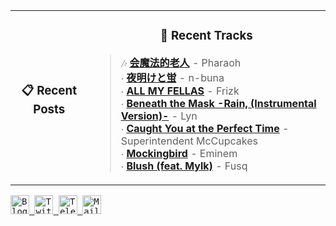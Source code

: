 <div align="center">
  <table>
    <tr>
      <td>
        <div align="center">
          <h3>📋 Recent Posts</h3>
        </div>
        <div align="left">
        
<!-- feed start -->
<!-- feed end -->
        
</div>
      </td>
      <td>
        <div align="center">
          <h3>🎵 Recent Tracks</h3>
        </div>
        <div align="left">
        
<!--START_LASTFM_RECENT:{"rows": 7}-->
> 🎶 **[会魔法的老人](https://www.last.fm/music/Pharaoh/_/%E4%BC%9A%E9%AD%94%E6%B3%95%E7%9A%84%E8%80%81%E4%BA%BA)** - Pharaoh<br/>
> ∙ **[夜明けと蛍](https://www.last.fm/music/n-buna/_/%E5%A4%9C%E6%98%8E%E3%81%91%E3%81%A8%E8%9B%8D)** - n-buna<br/>
> ∙ **[ALL MY FELLAS](https://www.last.fm/music/Frizk/_/ALL+MY+FELLAS)** - Frizk<br/>
> ∙ **[Beneath the Mask -Rain, (Instrumental Version)-](https://www.last.fm/music/Lyn/_/Beneath+the+Mask+-Rain,+(Instrumental+Version)-)** - Lyn<br/>
> ∙ **[Caught You at the Perfect Time](https://www.last.fm/music/Superintendent+McCupcakes/_/Caught+You+at+the+Perfect+Time)** - Superintendent McCupcakes<br/>
> ∙ **[Mockingbird](https://www.last.fm/music/Eminem/_/Mockingbird)** - Eminem<br/>
> ∙ **[Blush (feat. Mylk)](https://www.last.fm/music/Fusq/_/Blush+(feat.+Mylk))** - Fusq<br/>
<!--END_LASTFM_RECENT-->
        
</div>
      </td>
    </tr>
  </table>
</div>

<div align="left">
  <kbd>
    <a href="https://gholts.top/">
      <img
        src="https://img.shields.io/badge/Blog-black?logo=astro&logoColor=white&style=flat"
        alt="Blog"
        height="30"
      />
    </a>
  </kbd>
  <kbd>
    <a href="https://x.com/GhostMxv/">
      <img
        src="https://img.shields.io/badge/Twitter-black?logo=x&logoColor=white&style=flat"
        alt="Twitter"
        height="30"
      />
    </a>
  </kbd>
  <kbd>
    <a href="https://t.me/Gholts0c/">
      <img
        src="https://img.shields.io/badge/Telegram-blue?logo=telegram&logoColor=white&style=flat"
        alt="Telegram"
        height="30"
      />
    </a>
  </kbd>
  <kbd>
    <a href="mailto:gholts0@icloud.com">
      <img
        src="https://img.shields.io/badge/Mail-red?logo=gmail&logoColor=white&style=flat"
        alt="Mail"
        height="30"
      />
    </a>
  </kbd>
</div>
